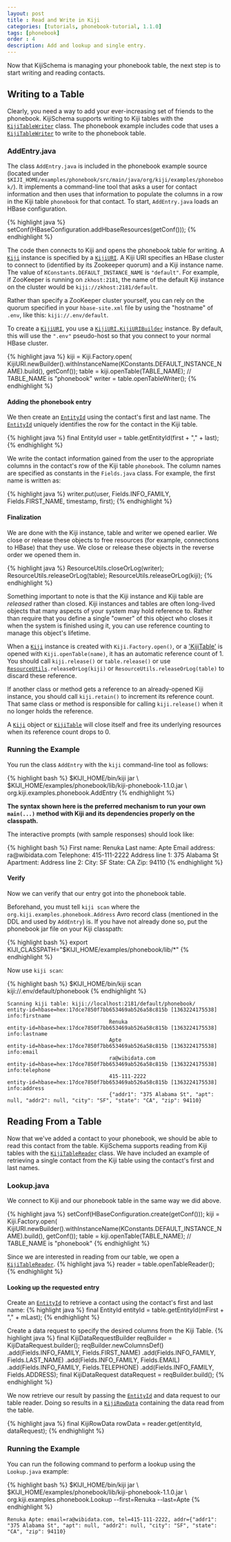 ```yaml
---
layout: post
title : Read and Write in Kiji
categories: [tutorials, phonebook-tutorial, 1.1.0]
tags: [phonebook]
order : 4
description: Add and lookup and single entry.
---
```


Now that KijiSchema is managing your phonebook table, the next step is to start writing
and reading contacts.

## Writing to a Table
Clearly, you need a way to add your ever-increasing set of friends to the phonebook.
KijiSchema supports writing to Kiji tables with the
[`KijiTableWriter`]({{site.api_schema_1_3_0}}/KijiTableWriter.html) class. The phonebook example
includes code that uses a [`KijiTableWriter`]({{site.api_schema_1_3_0}}/KijiTableWriter.html) to
write to the phonebook table.

### AddEntry.java
The class `AddEntry.java` is included in the phonebook example source (located under
`$KIJI_HOME/examples/phonebook/src/main/java/org/kiji/examples/phonebook/`). It implements a command-line tool
that asks a user for contact information and then uses that information to populate
the columns in a row in the Kiji table `phonebook` for that contact.
To start, `AddEntry.java` loads an HBase configuration.

{% highlight java %}
setConf(HBaseConfiguration.addHbaseResources(getConf()));
{% endhighlight %}

The code then connects to Kiji and opens the phonebook table for writing. A [`Kiji`]({{site.api_schema_1_3_0}}/Kiji.html)
instance is specified by a [`KijiURI`]({{site.api_schema_1_3_0}}/KijiURI.html). A Kiji URI specifies an HBase cluster to
connect to (identified by its Zookeeper quorum) and a Kiji instance name.
The value of `KConstants.DEFAULT_INSTANCE_NAME` is `"default"`.
For example, if ZooKeeper is running on `zkhost:2181`, the name of the default
Kiji instance on the cluster would be `kiji://zkhost:2181/default`.

Rather than specify a ZooKeeper cluster yourself, you can rely on the quorum
specified in your `hbase-site.xml` file by using the "hostname" of `.env`, like
this: `kiji://.env/default`.

To create a [`KijiURI`]({{site.api_schema_1_3_0}}/KijiURI.html), you use a
[`KijiURI.KijiURIBuilder`]({{site.api_schema_1_3_0}}/KijiURI.KijiURIBuilder.html)
instance. By default, this will use the `".env"` pseudo-host so that you connect
to your normal HBase cluster.

{% highlight java %}
kiji = Kiji.Factory.open(
    KijiURI.newBuilder().withInstanceName(KConstants.DEFAULT_INSTANCE_NAME).build(),
    getConf());
table = kiji.openTable(TABLE_NAME); // TABLE_NAME is "phonebook"
writer = table.openTableWriter();
{% endhighlight %}

#### Adding the phonebook entry
We then create an [`EntityId`]({{site.api_schema_1_3_0}}/EntityId.html) using the contact's first
and last name. The [`EntityId`]({{site.api_schema_1_3_0}}/EntityId.html) uniquely identifies the
row for the contact in the Kiji table.

{% highlight java %}
final EntityId user = table.getEntityId(first + "," + last);
{% endhighlight %}

We write the contact information gained from the user to the appropriate columns
in the contact's row of the Kiji table `phonebook`.
The column names are specified as constants in the `Fields.java` class. For example,
the first name is written as:

{% highlight java %}
writer.put(user, Fields.INFO_FAMILY, Fields.FIRST_NAME, timestamp, first);
{% endhighlight %}

#### Finalization
We are done with the Kiji instance, table and writer we opened earlier.
We close or release these objects to free resources (for example, connections to HBase)
that they use. We close or release these objects in the reverse order we opened them in.

{% highlight java %}
ResourceUtils.closeOrLog(writer);
ResourceUtils.releaseOrLog(table);
ResourceUtils.releaseOrLog(kiji);
{% endhighlight %}

Something important to note is that the Kiji instance and Kiji table are _released_ rather than closed.
Kiji instances and tables are often long-lived objects that many aspects of your system may hold
reference to. Rather than require that you define a single "owner" of this object who
closes it when the system is finished using it, you can use reference counting to manage
this object's lifetime.

When a [`Kiji`]({{site.api_schema_1_3_0}}/Kiji.html) instance is created with `Kiji.Factory.open()`,
or a ['KijiTable']({{site.api_schema_1_3_0}}/KijiTable.html) is opened with `Kiji.openTable(name)`,
it has an automatic reference count of 1. You should call `kiji.release()` or `table.release()` or use
[`ResourceUtils`]({{site.api_schema_1_3_0}}/util/ResourceUtils.html)`.releaseOrLog(kiji)` or
`ResourceUtils.releaseOrLog(table)` to discard these reference.

If another class or method gets a reference to an already-opened Kiji instance,
you should call `kiji.retain()` to increment its reference count. That same
class or method is responsible for calling `kiji.release()` when it no longer
holds the reference.

A [`Kiji`]({{site.api_schema_1_3_0}}/Kiji.html) object or
[`KijiTable`]({{site.api_schema_1_3_0}}/KijiTable.html) will close itself and free its underlying
resources when its reference count drops to 0.

### Running the Example
You run the class `AddEntry` with the `kiji` command-line tool as follows:

<div class="userinput">
{% highlight bash %}
$KIJI_HOME/bin/kiji jar \
    $KIJI_HOME/examples/phonebook/lib/kiji-phonebook-1.1.0.jar \
    org.kiji.examples.phonebook.AddEntry
{% endhighlight %}
</div>

__The syntax shown here is the preferred mechanism to run your own `main(...)`
method with Kiji and its dependencies properly on the classpath.__

The interactive prompts (with sample responses) should look like:

<div class="userinput">
{% highlight bash %}
First name: Renuka
Last name: Apte
Email address: ra@wibidata.com
Telephone: 415-111-2222
Address line 1: 375 Alabama St
Apartment:
Address line 2:
City: SF
State: CA
Zip: 94110
{% endhighlight %}
</div>

#### Verify
Now we can verify that our entry got into the phonebook table.

Beforehand, you must tell `kiji scan` where the `org.kiji.examples.phonebook.Address`
Avro record class (mentioned in the DDL and used by `AddEntry`) is.
If you have not already done so, put the phonebook jar file on your Kiji classpath:

<div class="userinput">
{% highlight bash %}
export KIJI_CLASSPATH="$KIJI_HOME/examples/phonebook/lib/*"
{% endhighlight %}
</div>

Now use `kiji scan`:

<div class="userinput">
{% highlight bash %}
$KIJI_HOME/bin/kiji scan kiji://.env/default/phonebook
{% endhighlight %}
</div>

    Scanning kiji table: kiji://localhost:2181/default/phonebook/
    entity-id=hbase=hex:17dce7850f7bb653469ab526a58c815b [1363224175538] info:firstname
                                     Renuka
    entity-id=hbase=hex:17dce7850f7bb653469ab526a58c815b [1363224175538] info:lastname
                                     Apte
    entity-id=hbase=hex:17dce7850f7bb653469ab526a58c815b [1363224175538] info:email
                                     ra@wibidata.com
    entity-id=hbase=hex:17dce7850f7bb653469ab526a58c815b [1363224175538] info:telephone
                                     415-111-2222
    entity-id=hbase=hex:17dce7850f7bb653469ab526a58c815b [1363224175538] info:address
                                     {"addr1": "375 Alabama St", "apt": null, "addr2": null, "city": "SF", "state": "CA", "zip": 94110}

## Reading From a Table
Now that we've added a contact to your phonebook, we should be able to read this
contact from the table. KijiSchema supports reading from Kiji tables with the
[`KijiTableReader`]({{site.api_schema_1_3_0}}/KijiTableReader.html) class. We have included an
example of retrieving a single contact from the Kiji table using the contact's first
and last names.

### Lookup.java
We connect to Kiji and our phonebook table in the same way we did above.

{% highlight java %}
setConf(HBaseConfiguration.create(getConf()));
kiji = Kiji.Factory.open(
    KijiURI.newBuilder().withInstanceName(KConstants.DEFAULT_INSTANCE_NAME).build(),
    getConf());
table = kiji.openTable(TABLE_NAME); // TABLE_NAME is "phonebook"
{% endhighlight %}

Since we are interested in reading from our table, we open a
[`KijiTableReader`]({{site.api_schema_1_3_0}}/KijiTableReader.html).
{% highlight java %}
reader = table.openTableReader();
{% endhighlight %}

#### Looking up the requested entry
Create an [`EntityId`]({{site.api_schema_1_3_0}}/EntityId.html) to retrieve a contact
using the contact's first and last name:
{% highlight java %}
final EntityId entityId = table.getEntityId(mFirst + "," + mLast);
{% endhighlight %}

Create a data request to specify the desired columns from the Kiji Table.
{% highlight java %}
final KijiDataRequestBuilder reqBuilder = KijiDataRequest.builder();
reqBuilder.newColumnsDef()
    .add(Fields.INFO_FAMILY, Fields.FIRST_NAME)
    .add(Fields.INFO_FAMILY, Fields.LAST_NAME)
    .add(Fields.INFO_FAMILY, Fields.EMAIL)
    .add(Fields.INFO_FAMILY, Fields.TELEPHONE)
    .add(Fields.INFO_FAMILY, Fields.ADDRESS);
final KijiDataRequest dataRequest = reqBuilder.build();
{% endhighlight %}

We now retrieve our result by passing the
[`EntityId`]({{site.api_schema_1_3_0}}/EntityId.html) and data request to our table reader.
Doing so results in a [`KijiRowData`]({{site.api_schema_1_3_0}}/KijiRowData.html) containing
the data read from the table.

{% highlight java %}
final KijiRowData rowData = reader.get(entityId, dataRequest);
{% endhighlight %}

### Running the Example
You can run the following command to perform a lookup using the `Lookup.java` example:

<div class="userinput">
{% highlight bash %}
$KIJI_HOME/bin/kiji jar \
    $KIJI_HOME/examples/phonebook/lib/kiji-phonebook-1.1.0.jar \
    org.kiji.examples.phonebook.Lookup --first=Renuka --last=Apte
{% endhighlight %}
</div>

    Renuka Apte: email=ra@wibidata.com, tel=415-111-2222, addr={"addr1": "375 Alabama St", "apt": null, "addr2": null, "city": "SF", "state": "CA", "zip": 94110}

